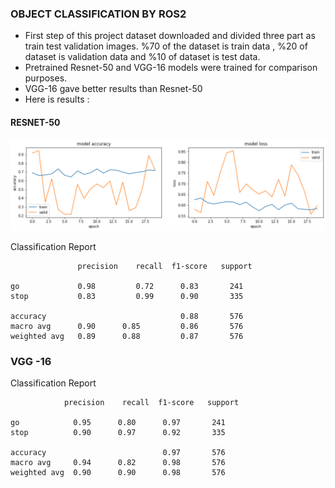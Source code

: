 
### OBJECT CLASSIFICATION BY ROS2

* First step of this project dataset downloaded and divided three part as train test validation images.
%70 of the dataset is train data , %20 of dataset is validation data and %10 of dataset is test data.
* Pretrained Resnet-50 and VGG-16 models were trained for comparison purposes.
* VGG-16 gave better results than Resnet-50
* Here is results :

#### RESNET-50
![Model Accuracy and Loss Graphic](./resnet.jpg "RESNET")

Classification Report

                   precision    recall  f1-score   support
		
    go             0.98         0.72      0.83       241
    stop           0.83         0.99      0.90       335
		
    accuracy                              0.88       576
    macro avg      0.90      0.85         0.86       576
    weighted avg   0.89      0.88         0.87       576

### VGG -16
Classification Report

                precision    recall  f1-score   support

    go            0.95      0.80      0.97       241
    stop          0.90      0.97      0.92       335
		
    accuracy                          0.97       576
    macro avg     0.94      0.82      0.98       576
    weighted avg  0.90      0.90      0.98       576

